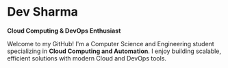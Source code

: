 # Dev Sharma  

**Cloud Computing & DevOps Enthusiast**

Welcome to my GitHub! I'm a Computer Science and Engineering student specializing in **Cloud Computing and Automation**. I enjoy building scalable, efficient solutions with modern Cloud and DevOps tools.  
